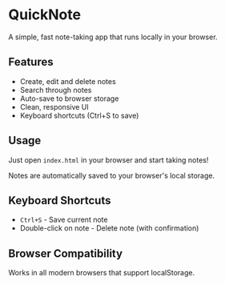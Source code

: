 # QuickNote

A simple, fast note-taking app that runs locally in your browser.

## Features

- Create, edit and delete notes
- Search through notes
- Auto-save to browser storage
- Clean, responsive UI
- Keyboard shortcuts (Ctrl+S to save)

## Usage

Just open `index.html` in your browser and start taking notes!

Notes are automatically saved to your browser's local storage.

## Keyboard Shortcuts

- `Ctrl+S` - Save current note
- Double-click on note - Delete note (with confirmation)

## Browser Compatibility

Works in all modern browsers that support localStorage.